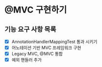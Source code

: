 # @MVC 구현하기

## 기능 요구 사항 목록
- [X] AnnotationHandlerMappingTest 통과 시키기
- [X] 어노테이션 기반 MVC 프레임워크 구현
- [X] Legacy MVC, @MVC 통합
- [X] 예외 핸들러 추가
